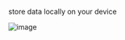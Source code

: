 store data locally on your device

![image](https://github.com/ratankumarthakur/local_database_flutter/assets/144756277/9842cccf-cfc1-45ef-a34a-92ddedabd605)
